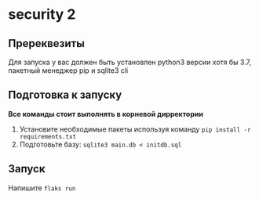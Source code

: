 # security 2

## Пререквезиты

Для запуска у вас должен быть установлен python3 версии хотя бы 3.7, пакетный менеджер pip и sqlite3 cli

## Подготовка к запуску

__Все команды стоит выполнять в корневой дирректории__

1. Установите необходимые пакеты используя команду ```pip install -r requirements.txt```
2. Подготовьте базу: ```sqlite3 main.db < initdb.sql```

## Запуск
Напишите ```flaks run```

